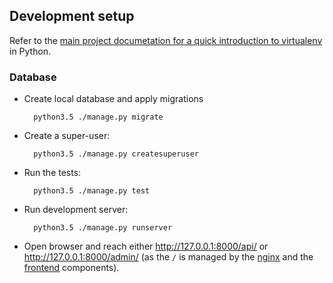 ## Development setup

Refer to the [main project documetation for a quick introduction to virtualenv](../README.md) in Python.

### Database

* Create local database and apply migrations

        python3.5 ./manage.py migrate

* Create a super-user:

        python3.5 ./manage.py createsuperuser

* Run the tests:

        python3.5 ./manage.py test

* Run development server:

        python3.5 ./manage.py runserver
        
* Open browser and reach either http://127.0.0.1:8000/api/ or http://127.0.0.1:8000/admin/ 
 (as the `/` is managed by the [nginx](https://github.com/Coaxis-ASP/opt-nginx) and the [frontend](https://github.com/Coaxis-ASP/opt-frontend) components). 